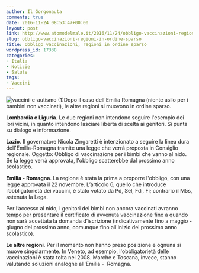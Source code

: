 ```yaml
---
author: Il Gorgonauta
comments: true
date: 2016-11-24 08:53:47+00:00
layout: post
link: http://www.atomodelmale.it/2016/11/24/obbligo-vaccinazioni-regioni-in-ordine-sparso/
slug: obbligo-vaccinazioni-regioni-in-ordine-sparso
title: Obbligo vaccinazioni, regioni in ordine sparso
wordpress_id: 17338
categories:
- Italia
- Notizie
- Salute
tags:
- Vaccini
---
```


![vaccini-e-autismo (1)](http://www.atomodelmale.it/wp-content/uploads/2014/03/vaccini-e-autismo-1-300x191.jpg)Dopo il caso dell'Emilia Romagna (niente asilo per i bambini non vaccinati), le altre regioni si muovono in ordine sparso.

**Lombardia e Liguria**. Le due regioni non intendono seguire l'esempio dei lori vicini, in quanto intendono lasciare libertà di scelta ai genitori. Si punta su dialogo e informazione.


**Lazio**. Il governatore Nicola Zingaretti è intenzionato a seguire la linea dura dell'Emilia-Romagna tramite una legge che verrà proposta in Consiglio regionale. Oggetto: Obbligo di vaccinazione per i bimbi che vanno al nido. Se la legge verrà approvata, l'obbligo scatterebbe dal prossimo anno scolastico.

**Emilia - Romagna**. La regione è stata la prima a proporre l'obbligo, con una legge approvata il 22 novembre. L’articolo 6, quello che introduce l’obbligatorietà dei vaccini, è stato votato da Pd, Sel, Fdi, Fi; contrario il M5s, astenuta la Lega.

Per l’accesso al nido, i genitori dei bimbi non ancora vaccinati avranno tempo per presentare il certificato di avvenuta vaccinazione fino a quando non sarà accettata la domanda d’iscrizione (indicativamente fino a maggio - giugno del prossimo anno, comunque fino all'inizio del prossimo anno scolastico).

**Le altre regioni**. Per il momento non hanno preso posizione e ognuna si muove singolarmente. In Veneto, ad esempio, l'obbligatorietà delle vaccinazioni è stata tolta nel 2008. Marche e Toscana, invece, stanno valutando soluzioni analoghe all'Emilia -  Romagna.
